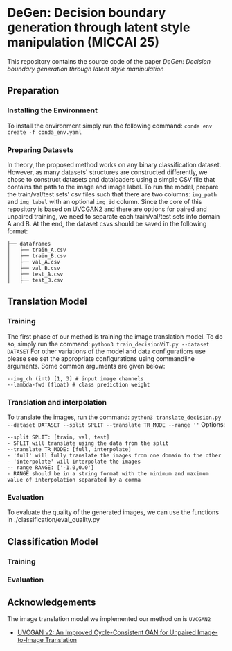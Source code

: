 # DeGen: Decision boundary generation through latent style manipulation (MICCAI 25)
This repository contains the source code of the paper *DeGen: Decision boundary generation through latent style manipulation*

## Preparation
### Installing the Environment
To install the environment simply run the following command:
```conda env create -f conda_env.yaml ```
### Preparing Datasets
In theory, the proposed method works on any binary classification dataset. However, as many datasets' structures are constructed differently, we chose to construct datasets and dataloaders using a simple CSV file that contains the path to the image and image label. To run the model, prepare the train/val/test sets' csv files such that there are two columns: ```img_path``` and ```img_label``` with an optional ```img_id``` column. Since the core of this repository is based on [UVCGAN2](https://github.com/LS4GAN/uvcgan2) and there are options for paired and unpaired training, we need to separate each train/val/test sets into domain A and B. At the end, the dataset csvs should be saved in the following format:
```
├── dataframes
│   ├── train_A.csv
│   ├── train_B.csv
│   ├── val_A.csv
│   ├── val_B.csv
│   ├── test_A.csv
│   ├── test_B.csv
```
## Translation Model
### Training
The first phase of our method is training the image translation model. To do so, simply run the command:
```python3 train_decisionViT.py --dataset DATASET```
For other variations of the model and data configurations use please see set the appropriate configurations using commandline arguments. Some common arguments are given below:
```
--img_ch (int) [1, 3] # input image channels
--lambda-fwd (float) # class prediction weight
```

### Translation and interpolation
To translate the images, run the command:
```python3 translate_decision.py --dataset DATASET --split SPLIT --translate TR_MODE --range ''```
Options:
```
--split SPLIT: [train, val, test]
- SPLIT will translate using the data from the split
--translate TR_MODE: [full, interpolate]
- 'full' will fully translate the images from one domain to the other
- 'interpolate' will interpolate the images
-- range RANGE: ['-1.0,0.0']
- RANGE should be in a string format with the minimum and maximum value of interpolation separated by a comma
```

### Evaluation
To evaluate the quality of the generated images, we can use the functions in ./classification/eval_quality.py


## Classification Model
### Training
### Evaluation

## Acknowledgements
The image translation model we implemented our method on is ```UVCGAN2```
* [UVCGAN v2: An Improved Cycle-Consistent GAN for Unpaired Image-to-Image Translation](https://github.com/LS4GAN/uvcgan2)

